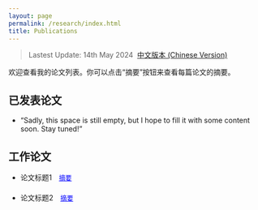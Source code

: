 ```yaml
---
layout: page
permalink: /research/index.html
title: Publications
---
```


> Lastest Update: 14th May 2024&nbsp;  [中文版本 (Chinese Version)](https://yapengf.com/research-zh/)



欢迎查看我的论文列表。你可以点击“摘要”按钮来查看每篇论文的摘要。
## 已发表论文
- “Sadly, this space is still empty, but I hope to fill it with some content soon. Stay tuned!”

  
## 工作论文
<ul>
  <li>
    <span>论文标题1</span>
    <button class="toggle-abstract" onclick="toggleAbstract('abstract1')">摘要</button>
    <div id="abstract1" class="abstract-content">
      <p>这是论文1的摘要内容。</p>
    </div>
  </li>
  <li>
    <span>论文标题2</span>
    <button class="toggle-abstract" onclick="toggleAbstract('abstract2')">摘要</button>
    <div id="abstract2" class="abstract-content">
      <p>这是论文2的摘要内容。</p>
    </div>
  </li>
  <!-- 添加更多论文条目 -->
</ul>

<script>
  function toggleAbstract(id) {
    var abstract = document.getElementById(id);
    if (abstract.style.display === "none" || abstract.style.display === "") {
      abstract.style.display = "block";
    } else {
      abstract.style.display = "none";
    }
  }
</script>

<style>
  .abstract-content {
    display: none;
    margin-top: 10px;
    font-size: 0.9em; /* 调整摘要内容的字体大小 */
  }
  .toggle-abstract {
    cursor: pointer;
    color: blue;
    background: none;
    border: none;
    padding: 0;
    text-decoration: underline;
    margin-left: 10px;
    font-size: 0.9em; /* 调整“摘要”按钮的字体大小 */
  }
  li {
    margin-bottom: 20px;
  }
</style>